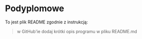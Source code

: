 # Podyplomowe

To jest plik README zgodnie z instrukcją:

>w GitHub'ie dodaj krótki opis programu w pliku README.md
